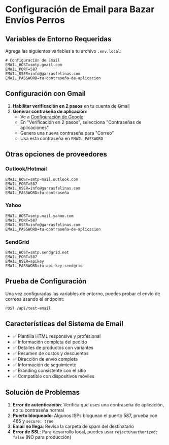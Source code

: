 # Configuración de Email para Bazar Envíos Perros

## Variables de Entorno Requeridas

Agrega las siguientes variables a tu archivo `.env.local`:

```env
# Configuración de Email
EMAIL_HOST=smtp.gmail.com
EMAIL_PORT=587
EMAIL_USER=info@garrasfelinas.com
EMAIL_PASSWORD=tu-contraseña-de-aplicacion
```

## Configuración con Gmail

1. **Habilitar verificación en 2 pasos** en tu cuenta de Gmail
2. **Generar contraseña de aplicación**:
   - Ve a [Configuración de Google](https://myaccount.google.com/security)
   - En "Verificación en 2 pasos", selecciona "Contraseñas de aplicaciones"
   - Genera una nueva contraseña para "Correo"
   - Usa esta contraseña en `EMAIL_PASSWORD`

## Otras opciones de proveedores

### Outlook/Hotmail
```env
EMAIL_HOST=smtp-mail.outlook.com
EMAIL_PORT=587
EMAIL_USER=info@garrasfelinas.com
EMAIL_PASSWORD=tu-contraseña
```

### Yahoo
```env
EMAIL_HOST=smtp.mail.yahoo.com
EMAIL_PORT=587
EMAIL_USER=info@garrasfelinas.com
EMAIL_PASSWORD=tu-contraseña-de-aplicacion
```

### SendGrid
```env
EMAIL_HOST=smtp.sendgrid.net
EMAIL_PORT=587
EMAIL_USER=apikey
EMAIL_PASSWORD=tu-api-key-sendgrid
```

## Prueba de Configuración

Una vez configuradas las variables de entorno, puedes probar el envío de correos usando el endpoint:

```
POST /api/test-email
```

## Características del Sistema de Email

- ✅ Plantilla HTML responsive y profesional
- ✅ Información completa del pedido
- ✅ Detalles de productos con variantes
- ✅ Resumen de costos y descuentos
- ✅ Dirección de envío completa
- ✅ Información de seguimiento
- ✅ Branding consistente con el sitio
- ✅ Compatible con dispositivos móviles

## Solución de Problemas

1. **Error de autenticación**: Verifica que uses una contraseña de aplicación, no tu contraseña normal
2. **Puerto bloqueado**: Algunos ISPs bloquean el puerto 587, prueba con 465 y `secure: true`
3. **Email no llega**: Revisa la carpeta de spam del destinatario
4. **Error de SSL**: Para desarrollo local, puedes usar `rejectUnauthorized: false` (NO para producción)
